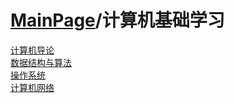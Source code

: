 # [MainPage](../readme.md)/计算机基础学习   

[计算机导论](计算机导论/readme.md)  
[数据结构与算法](数据结构与算法/readme.md)  
[操作系统](操作系统/readme.md)  
[计算机网络](计算机网络/readme.md)  